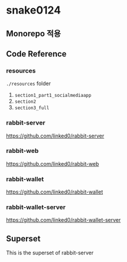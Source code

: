 # snake0124

## Monorepo 적용

## Code Reference
### resources
`./resources` folder
1. `section1_part1_socialmediaapp`
2. `section2`
3. `section3_full`
### rabbit-server
https://github.com/linked0/rabbit-server
### rabbit-web
https://github.com/linked0/rabbit-web
### rabbit-wallet
https://github.com/linked0/rabbit-wallet
### rabbit-wallet-server
https://github.com/linked0/rabbit-wallet-server

## Superset
This is the superset of rabbit-server